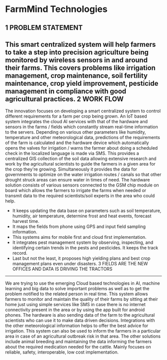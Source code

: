 FarmMind Technologies
=====================
1	PROBLEM STATEMENT
-------------------
This smart centralized system will help farmers to take a step into precision agriculture being monitored by wireless sensors in and around their farms. This covers problems like irrigation management, crop maintenance, soil fertility maintenance, crop yield improvement, pesticide management in compliance with good agricultural practices. 
2	WORK FLOW 
-----------
The innovation focuses on developing a smart centralized system to control different requirements for a farm per crop being grown. An IoT based system integrates the cloud AI services with that of the hardware and sensors in the farms / fields which constantly stream real-time information to the servers. Depending on various other parameters like humidity, temperature and other meteorological data, predictions of the requirements of the farm is calculated and the hardware device which automatically opens the valves for irrigation / warns the farmer about doing a scheduled check in the localized language is made via SMS. This provides a centralized GIS collection of the soil data allowing extensive research and work by the agricultural scientists to guide the farmers in a given area for the crop they're growing. Simultaneously it provides the data for governments to optimize on the water irrigation routes / canals so that other drought struck areas can ensure water in times of need. The hardware solution consists of various sensors connected to the GSM chip module on board which allows the farmers to irrigate the farms when needed or transmit data to the required scientists/soil experts in the area who could help. 
* It keeps updating the data base on parameters such as soil temperature, humidity, air temperature, determine frost and heat events, forecast harvest time.
*	It maps the fields from phone using GPS and input field sampling information. 
*	This systems aims for mobile first and cloud first implementation.
*	It integrates pest management system by observing, inspecting, and identifying certain trends in the pests and pesticides. It keeps the track record.
*	Last but not the least, it proposes high yielding plans and best crop management plans even under disasters. 
3	FIELDS ARE THE NEW OFFICES AND DATA IS DRIVING THE TRACTORS
-------------------------------------------------------------
We are trying to use the emerging Cloud based technologies in AI, machine learning and big data to solve important problems as well as to get the problem notified to the related person in real time. This system allows farmers to monitor and maintain the quality of their farms by sitting at their home just using simple services like SMS in case there is no internet connectivity present in the area or by using the app built for android phones. The hardware is also sending data of the farm to the agricultural scientists who can use it to make data driven decisions. Integrations with the other meteorological information helps to offer the best advice for irrigation. This system can also be used to inform the farmers in a particular area in case of an agricultural outbreak risk in that area. The other solutions include animal breeding and maintaining the data informing the farmers about the required medication needed for the cattle. Mainly focuses on reliable, safety, interoperable, low cost implementation. 

